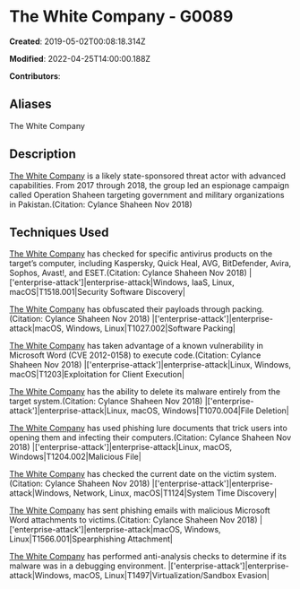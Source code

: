 # The White Company - G0089

**Created**: 2019-05-02T00:08:18.314Z

**Modified**: 2022-04-25T14:00:00.188Z

**Contributors**: 

## Aliases

The White Company

## Description

[The White Company](https://attack.mitre.org/groups/G0089) is a likely state-sponsored threat actor with advanced capabilities. From 2017 through 2018, the group led an espionage campaign called Operation Shaheen targeting government and military organizations in Pakistan.(Citation: Cylance Shaheen Nov 2018)

## Techniques Used


[The White Company](https://attack.mitre.org/groups/G0089) has checked for specific antivirus products on the target’s computer, including Kaspersky, Quick Heal, AVG, BitDefender, Avira, Sophos, Avast!, and ESET.(Citation: Cylance Shaheen Nov 2018)
|['enterprise-attack']|enterprise-attack|Windows, IaaS, Linux, macOS|T1518.001|Security Software Discovery|


[The White Company](https://attack.mitre.org/groups/G0089) has obfuscated their payloads through packing.(Citation: Cylance Shaheen Nov 2018)
|['enterprise-attack']|enterprise-attack|macOS, Windows, Linux|T1027.002|Software Packing|


 [The White Company](https://attack.mitre.org/groups/G0089) has taken advantage of a known vulnerability in Microsoft Word (CVE 2012-0158) to execute code.(Citation: Cylance Shaheen Nov 2018)
|['enterprise-attack']|enterprise-attack|Linux, Windows, macOS|T1203|Exploitation for Client Execution|


[The White Company](https://attack.mitre.org/groups/G0089) has the ability to delete its malware entirely from the target system.(Citation: Cylance Shaheen Nov 2018)
|['enterprise-attack']|enterprise-attack|Linux, macOS, Windows|T1070.004|File Deletion|


[The White Company](https://attack.mitre.org/groups/G0089) has used phishing lure documents that trick users into opening them and infecting their computers.(Citation: Cylance Shaheen Nov 2018)
|['enterprise-attack']|enterprise-attack|Linux, macOS, Windows|T1204.002|Malicious File|


[The White Company](https://attack.mitre.org/groups/G0089) has checked the current date on the victim system.(Citation: Cylance Shaheen Nov 2018)
|['enterprise-attack']|enterprise-attack|Windows, Network, Linux, macOS|T1124|System Time Discovery|


[The White Company](https://attack.mitre.org/groups/G0089) has sent phishing emails with malicious Microsoft Word attachments to victims.(Citation: Cylance Shaheen Nov 2018)
|['enterprise-attack']|enterprise-attack|macOS, Windows, Linux|T1566.001|Spearphishing Attachment|


[The White Company](https://attack.mitre.org/groups/G0089) has performed anti-analysis checks to determine if its malware was in a debugging environment.
|['enterprise-attack']|enterprise-attack|Windows, macOS, Linux|T1497|Virtualization/Sandbox Evasion|


